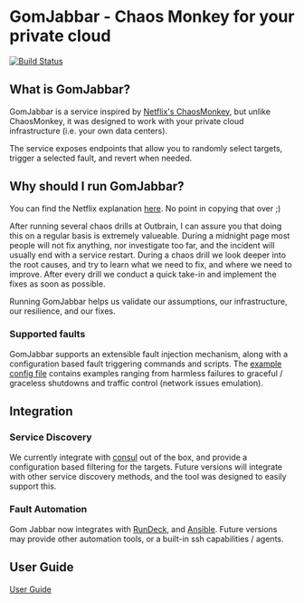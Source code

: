 # GomJabbar - Chaos Monkey for your private cloud
[![Build Status](https://travis-ci.org/outbrain/GomJabbar.svg?branch=master)](https://travis-ci.org/outbrain/GomJabbar)

## What is GomJabbar?
GomJabbar is a service inspired by [Netflix's ChaosMonkey](https://github.com/Netflix/chaosmonkey), 
but unlike ChaosMonkey, it was designed to work with your private cloud infrastructure (i.e. your own data centers).

The service exposes endpoints that allow you to randomly select targets, trigger a selected fault, and revert when needed. 

## Why should I run GomJabbar?
You can find the Netflix explanation [here](https://github.com/Netflix/SimianArmy/wiki/Chaos-Monkey#why-run-chaos-monkey).
No point in copying that over ;)

After running several chaos drills at Outbrain, I can assure you that doing this on a regular basis is extremely valueable.
During a midnight page most people will not fix anything, nor investigate too far, and the incident will usually end with a service restart.
During a chaos drill we look deeper into the root causes, and try to learn what we need to fix, and where we need to improve.
After every drill we conduct a quick take-in and implement the fixes as soon as possible.

Running GomJabbar helps us validate our assumptions, our infrastructure, our resilience, and our fixes.

### Supported faults
GomJabbar supports an extensible fault injection mechanism, along with a configuration based fault triggering commands and scripts.
The [example config file](config-template.yaml) contains examples ranging from harmless failures to graceful / graceless shutdowns and traffic control (network issues emulation).


## Integration
### Service Discovery
We currently integrate with [consul](https://www.consul.io/) out of the box, and provide a configuration based filtering for the targets. 
Future versions will integrate with other service discovery methods, and the tool was designed to easily support this. 

### Fault Automation
Gom Jabbar now integrates with [RunDeck](http://rundeck.org/), and [Ansible](http://docs.ansible.com/ansible/). 
Future versions may provide other automation tools, or a built-in ssh capabilities / agents.

## User Guide
[User Guide](docs/user-guide.md)